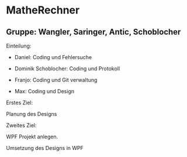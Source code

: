# MatheRechner
## Gruppe: Wangler, Saringer, Antic, Schoblocher

Einteilung:

* Daniel: Coding und Fehlersuche

* Dominik Schoblocher: Coding und Protokoll

* Franjo: Coding und Git verwaltung 

* Max: Coding und Design

Erstes Ziel:

Planung des Designs

Zweites Ziel:

WPF Projekt anlegen.

Umsetzung des Designs in WPF

